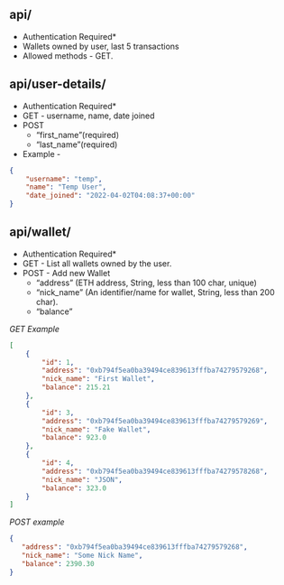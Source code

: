 ## api/

-   Authentication Required*
-   Wallets owned by user, last 5 transactions
-   Allowed methods - GET.
    

  

## api/user-details/

-   Authentication Required*
-   GET - username, name, date joined
-   POST 
     - “first_name”(required)
     - “last_name”(required)
-   Example -
```JSON
{
    "username": "temp",
    "name": "Temp User",
    "date_joined": "2022-04-02T04:08:37+00:00"
}
```
  

## api/wallet/

-   Authentication Required*
-   GET - List all wallets owned by the user.
-   POST - Add new Wallet  
    - “address” (ETH address, String, less than 100 char, unique)  
    - “nick_name” (An identifier/name for wallet, String, less than 200 char).  
    - “balance”

*GET Example*
```JSON
[
    {
        "id": 1,
        "address": "0xb794f5ea0ba39494ce839613fffba74279579268",
        "nick_name": "First Wallet",
        "balance": 215.21
    },
    {
        "id": 3,
        "address": "0xb794f5ea0ba39494ce839613fffba74279579269",
        "nick_name": "Fake Wallet",
        "balance": 923.0
    },
    {
        "id": 4,
        "address": "0xb794f5ea0ba39494ce839613fffba74279578268",
        "nick_name": "JSON",
        "balance": 323.0
    }
]
```

*POST example*
 ```JSON
{
    "address": "0xb794f5ea0ba39494ce839613fffba74279579268",
    "nick_name": "Some Nick Name",
    "balance": 2390.30
}
```

